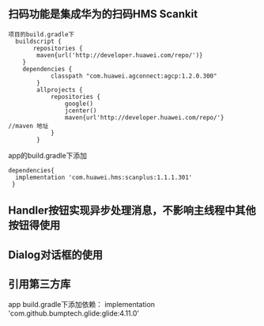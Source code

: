 ## 扫码功能是集成华为的扫码HMS Scankit
```
项目的build.gradle下
  buildscript {
       repositories {
        maven{url('http://developer.huawei.com/repo/')}
    }
    dependencies {
            classpath "com.huawei.agconnect:agcp:1.2.0.300"
        }
        allprojects {
            repositories {
                google()
                jcenter()
                maven{url'http://developer.huawei.com/repo/'}   //maven 地址
            }
        }
```

app的build.gradle下添加
```
dependencies{
  implementation 'com.huawei.hms:scanplus:1.1.1.301'
 }
```

## Handler按钮实现异步处理消息，不影响主线程中其他按钮得使用

## Dialog对话框的使用

## 引用第三方库
app build.gradle下添加依赖： implementation 'com.github.bumptech.glide:glide:4.11.0'
